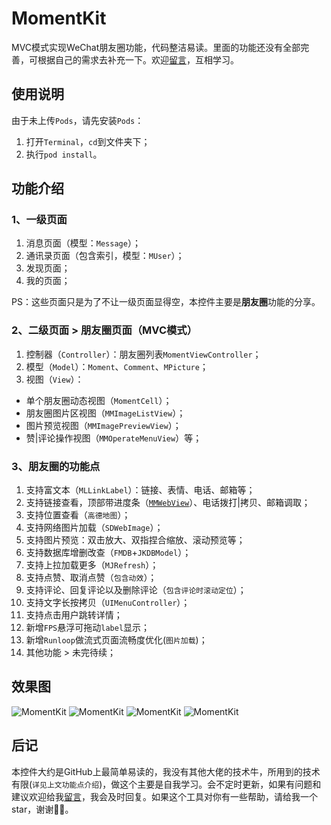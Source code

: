# MomentKit

MVC模式实现WeChat朋友圈功能，代码整洁易读。里面的功能还没有全部完善，可根据自己的需求去补充一下。欢迎[留言](https://github.com/ChellyLau/MomentKit/issues)，互相学习。


## 使用说明

由于未上传`Pods`，请先安装`Pods`：

1. 打开`Terminal`，`cd`到文件夹下；
2. 执行`pod install`。


## 功能介绍


### 1、一级页面

1. 消息页面（模型：`Message`）；
2. 通讯录页面（包含索引，模型：`MUser`）；
3. 发现页面；
4. 我的页面；

PS：这些页面只是为了不让一级页面显得空，本控件主要是**朋友圈**功能的分享。


###  2、二级页面 > 朋友圈页面（MVC模式）

1. 控制器（`Controller`）：朋友圈列表`MomentViewController`； 
2. 模型（`Model`）：`Moment`、`Comment`、`MPicture`； 
3. 视图（`View`）：

* 单个朋友圈动态视图（`MomentCell`）；
* 朋友圈图片区视图（`MMImageListView`）；
* 图片预览视图（`MMImagePreviewView`）；
* 赞|评论操作视图（`MMOperateMenuView`）等；


###  3、朋友圈的功能点

1. 支持富文本（`MLLinkLabel`）：链接、表情、电话、邮箱等；
2. 支持链接查看，顶部带进度条（[`MMWebView`](https://github.com/ChellyLau/MMWebView)）、电话拨打|拷贝、邮箱调取；
3. 支持位置查看（`高德地图`）；
4. 支持网络图片加载（`SDWebImage`）；
5. 支持图片预览：双击放大、双指捏合缩放、滚动预览等；
6. 支持数据库增删改查（`FMDB`+`JKDBModel`）；
7. 支持上拉加载更多（`MJRefresh`）； 
8. 支持点赞、取消点赞（`包含动效`）；
9. 支持评论、回复评论以及删除评论（`包含评论时滚动定位`）；
10. 支持文字长按拷贝（`UIMenuController`）；
11. 支持点击用户跳转详情；
12. 新增`FPS`悬浮可拖动`label`显示；
13. 新增`Runloop`做流式页面流畅度优化(`图片加载`)；
14. 其他功能 > 未完待续；


## 效果图 

![MomentKit](https://github.com/ChellyLau/MomentKit/blob/master/Screenshot/screenshot_1.png)
![MomentKit](https://github.com/ChellyLau/MomentKit/blob/master/Screenshot/screenshot_2.png)
![MomentKit](https://github.com/ChellyLau/MomentKit/blob/master/Screenshot/screenshot_3.png)
![MomentKit](https://github.com/ChellyLau/MomentKit/blob/master/Screenshot/screenshot_4.png)


## 后记

本控件大约是GitHub上最简单易读的，我没有其他大佬的技术牛，所用到的技术有限(`详见上文功能点介绍`)，做这个主要是自我学习。会不定时更新，如果有问题和建议欢迎给我[留言](https://github.com/ChellyLau/MomentKit/issues)，我会及时回复。如果这个工具对你有一些帮助，请给我一个star，谢谢🌹🌹。




